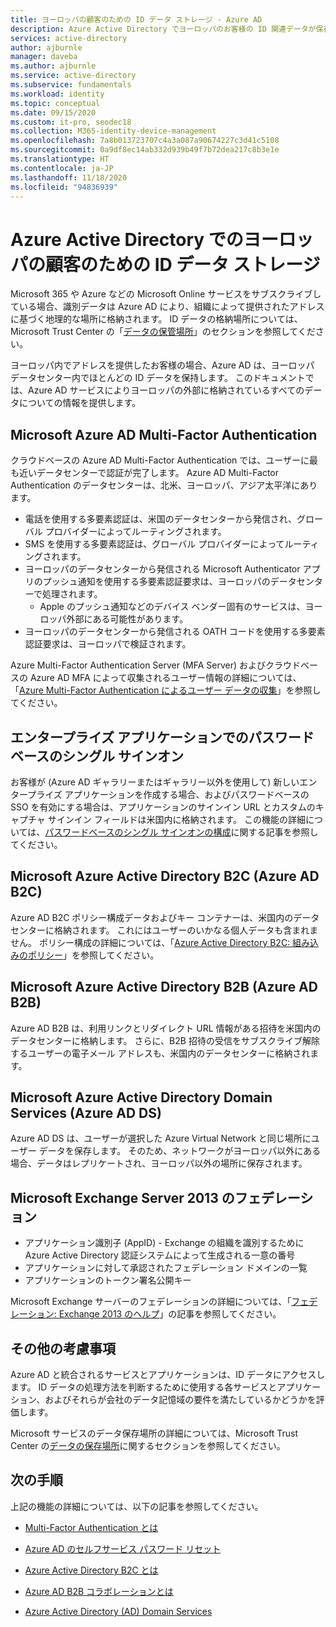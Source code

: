 ```yaml
---
title: ヨーロッパの顧客のための ID データ ストレージ - Azure AD
description: Azure Active Directory でヨーロッパのお客様の ID 関連データが保存されている場所について説明します。
services: active-directory
author: ajburnle
manager: daveba
ms.author: ajburnle
ms.service: active-directory
ms.subservice: fundamentals
ms.workload: identity
ms.topic: conceptual
ms.date: 09/15/2020
ms.custom: it-pro, seodec18
ms.collection: M365-identity-device-management
ms.openlocfilehash: 7a8b013723707c4a3a087a90674227c3d41c5108
ms.sourcegitcommit: 0a9df8ec14ab332d939b49f7b72dea217c8b3e1e
ms.translationtype: HT
ms.contentlocale: ja-JP
ms.lasthandoff: 11/18/2020
ms.locfileid: "94836939"
---
```

# <a name="identity-data-storage-for-european-customers-in-azure-active-directory"></a>Azure Active Directory でのヨーロッパの顧客のための ID データ ストレージ
Microsoft 365 や Azure などの Microsoft Online サービスをサブスクライブしている場合、識別データは Azure AD により、組織によって提供されたアドレスに基づく地理的な場所に格納されます。 ID データの格納場所については、Microsoft Trust Center の「[データの保管場所](https://www.microsoft.com/trustcenter/privacy/where-your-data-is-located)」のセクションを参照してください。

ヨーロッパ内でアドレスを提供したお客様の場合、Azure AD は、ヨーロッパ データセンター内でほとんどの ID データを保持します。 このドキュメントでは、Azure AD サービスによりヨーロッパの外部に格納されているすべてのデータについての情報を提供します。

## <a name="microsoft-azure-ad-multi-factor-authentication"></a>Microsoft Azure AD Multi-Factor Authentication

クラウドベースの Azure AD Multi-Factor Authentication では、ユーザーに最も近いデータセンターで認証が完了します。 Azure AD Multi-Factor Authentication のデータセンターは、北米、ヨーロッパ、アジア太平洋にあります。

* 電話を使用する多要素認証は、米国のデータセンターから発信され、グローバル プロバイダーによってルーティングされます。
* SMS を使用する多要素認証は、グローバル プロバイダーによってルーティングされます。
* ヨーロッパのデータセンターから発信される Microsoft Authenticator アプリのプッシュ通知を使用する多要素認証要求は、ヨーロッパのデータセンターで処理されます。
    * Apple のプッシュ通知などのデバイス ベンダー固有のサービスは、ヨーロッパ外部にある可能性があります。
* ヨーロッパのデータセンターから発信される OATH コードを使用する多要素認証要求は、ヨーロッパで検証されます。

Azure Multi-Factor Authentication Server (MFA Server) およびクラウドベースの Azure AD MFA によって収集されるユーザー情報の詳細については、「[Azure Multi-Factor Authentication によるユーザー データの収集](../authentication/howto-mfa-reporting-datacollection.md)」を参照してください。

## <a name="password-based-single-sign-on-for-enterprise-applications"></a>エンタープライズ アプリケーションでのパスワードベースのシングル サインオン
 
お客様が (Azure AD ギャラリーまたはギャラリー以外を使用して) 新しいエンタープライズ アプリケーションを作成する場合、およびパスワードベースの SSO を有効にする場合は、アプリケーションのサインイン URL とカスタムのキャプチャ サインイン フィールドは米国内に格納されます。 この機能の詳細については、[パスワードベースのシングル サインオンの構成](../manage-apps/configure-password-single-sign-on-non-gallery-applications.md)に関する記事を参照してください。

## <a name="microsoft-azure-active-directory-b2c-azure-ad-b2c"></a>Microsoft Azure Active Directory B2C (Azure AD B2C)

Azure AD B2C ポリシー構成データおよびキー コンテナーは、米国内のデータセンターに格納されます。 これにはユーザーのいかなる個人データも含まれません。 ポリシー構成の詳細については、「[Azure Active Directory B2C: 組み込みのポリシー](../../active-directory-b2c/user-flow-overview.md)」を参照してください。

## <a name="microsoft-azure-active-directory-b2b-azure-ad-b2b"></a>Microsoft Azure Active Directory B2B (Azure AD B2B) 
    
Azure AD B2B は、利用リンクとリダイレクト URL 情報がある招待を米国内のデータセンターに格納します。 さらに、B2B 招待の受信をサブスクライブ解除するユーザーの電子メール アドレスも、米国内のデータセンターに格納されます。

## <a name="microsoft-azure-active-directory-domain-services-azure-ad-ds"></a>Microsoft Azure Active Directory Domain Services (Azure AD DS)

Azure AD DS は、ユーザーが選択した Azure Virtual Network と同じ場所にユーザー データを保存します。 そのため、ネットワークがヨーロッパ以外にある場合、データはレプリケートされ、ヨーロッパ以外の場所に保存されます。

## <a name="federation-in-microsoft-exchange-server-2013"></a>Microsoft Exchange Server 2013 のフェデレーション
    
- アプリケーション識別子 (AppID) - Exchange の組織を識別するために Azure Active Directory 認証システムによって生成される一意の番号
- アプリケーションに対して承認されたフェデレーション ドメインの一覧
- アプリケーションのトークン署名公開キー 

Microsoft Exchange サーバーのフェデレーションの詳細については、「[フェデレーション: Exchange 2013 のヘルプ](/exchange/federation-exchange-2013-help)」の記事を参照してください。


## <a name="other-considerations"></a>その他の考慮事項

Azure AD と統合されるサービスとアプリケーションは、ID データにアクセスします。 ID データの処理方法を判断するために使用する各サービスとアプリケーション、およびそれらが会社のデータ記憶域の要件を満たしているかどうかを評価します。

Microsoft サービスのデータ保存場所の詳細については、Microsoft Trust Center の[データの保存場所](https://www.microsoft.com/trustcenter/privacy/where-your-data-is-located)に関するセクションを参照してください。

## <a name="next-steps"></a>次の手順
上記の機能の詳細については、以下の記事を参照してください。
- [Multi-Factor Authentication とは](../authentication/concept-mfa-howitworks.md)

- [Azure AD のセルフサービス パスワード リセット](../authentication/concept-sspr-howitworks.md)

- [Azure Active Directory B2C とは](../../active-directory-b2c/overview.md)

- [Azure AD B2B コラボレーションとは](../external-identities/what-is-b2b.md)

- [Azure Active Directory (AD) Domain Services](../../active-directory-domain-services/overview.md)
